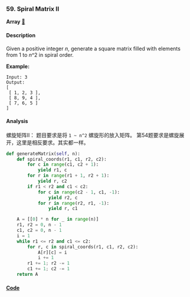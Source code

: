 ### 59. Spiral Matrix II

**Array**    [🧡](https://leetcode.com/problems/spiral-matrix-ii)    

#### Description

Given a positive integer _n_, generate a square matrix filled with elements from 1 to _n_^2 in spiral order.

**Example:**

```
Input: 3
Output:
[
 [ 1, 2, 3 ],
 [ 8, 9, 4 ],
 [ 7, 6, 5 ]
]
```

#### Analysis

螺旋矩阵II： 题目要求是将 `1 ~ n^2` 螺旋形的放入矩阵。 第54题要求是螺旋展开，这里是相反要求。其实都一样。

```python
def generateMatrix(self, n):
    def spiral_coords(r1, c1, r2, c2):
        for c in range(c1, c2 + 1):
            yield r1, c
        for r in range(r1 + 1, r2 + 1):
            yield r, c2
        if r1 < r2 and c1 < c2:
            for c in range(c2 - 1, c1, -1):
                yield r2, c
            for r in range(r2, r1, -1):
                yield r, c1

    A = [[0] * n for _ in range(n)]
    r1, r2 = 0, n - 1
    c1, c2 = 0, n - 1
    i = 1
    while r1 <= r2 and c1 <= c2:
        for r, c in spiral_coords(r1, c1, r2, c2):
            A[r][c] = i
            i += 1
        r1 += 1; r2 -= 1
        c1 += 1; c2 -= 1
    return A
```

#### [Code](../python/59.%20Spiral%20Matrix%20II.py)

